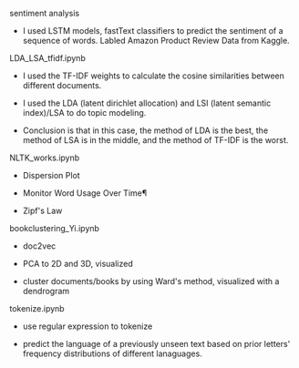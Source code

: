 sentiment analysis 

- I used LSTM models, fastText classifiers to predict the sentiment of a sequence of words. Labled Amazon Product Review Data from Kaggle.


LDA_LSA_tfidf.ipynb 

- I used the TF-IDF weights to calculate the cosine similarities between different documents. 

- I used the LDA (latent dirichlet allocation) and LSI (latent semantic index)/LSA to do topic modeling. 

- Conclusion is that in this case, the method of LDA is the best, the method of LSA is in the middle, and the method of TF-IDF is the worst.


NLTK_works.ipynb

- Dispersion Plot

- Monitor Word Usage Over Time¶

- Zipf's Law


bookclustering_Yi.ipynb

- doc2vec

- PCA to 2D and 3D, visualized

- cluster documents/books by using Ward's method, visualized with a dendrogram


tokenize.ipynb

- use regular expression to tokenize

- predict the language of a previously unseen text based on prior letters' frequency distributions of different lanaguages.
